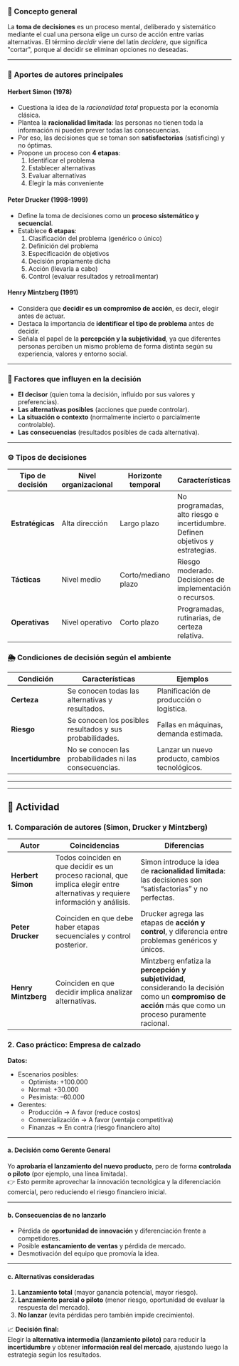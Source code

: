 ### 📌 Concepto general

La **toma de decisiones** es un proceso mental, deliberado y sistemático mediante el cual una persona elige un curso de acción entre varias alternativas. El término _decidir_ viene del latín _decidere_, que significa "cortar", porque al decidir se eliminan opciones no deseadas.

---

### 🧠 **Aportes de autores principales**

#### **Herbert Simon (1978)**

- Cuestiona la idea de la _racionalidad total_ propuesta por la economía clásica.
- Plantea la **racionalidad limitada**: las personas no tienen toda la información ni pueden prever todas las consecuencias.
- Por eso, las decisiones que se toman son **satisfactorias** (satisficing) y no óptimas.
- Propone un proceso con **4 etapas**:
    1. Identificar el problema
    2. Establecer alternativas
    3. Evaluar alternativas
    4. Elegir la más conveniente

#### **Peter Drucker (1998-1999)**

- Define la toma de decisiones como un **proceso sistemático y secuencial**.
- Establece **6 etapas**:
    1. Clasificación del problema (genérico o único)
    2. Definición del problema
    3. Especificación de objetivos
    4. Decisión propiamente dicha
    5. Acción (llevarla a cabo)
    6. Control (evaluar resultados y retroalimentar)

#### **Henry Mintzberg (1991)**

- Considera que **decidir es un compromiso de acción**, es decir, elegir antes de actuar.
- Destaca la importancia de **identificar el tipo de problema** antes de decidir.
- Señala el papel de la **percepción y la subjetividad**, ya que diferentes personas perciben un mismo problema de forma distinta según su experiencia, valores y entorno social.

---

### 👥 **Factores que influyen en la decisión**

- **El decisor** (quien toma la decisión, influido por sus valores y preferencias).
- **Las alternativas posibles** (acciones que puede controlar).
- **La situación o contexto** (normalmente incierto o parcialmente controlable).
- **Las consecuencias** (resultados posibles de cada alternativa).

---
### ⚙️ **Tipos de decisiones**

|Tipo de decisión|Nivel organizacional|Horizonte temporal|Características|
|---|---|---|---|
|**Estratégicas**|Alta dirección|Largo plazo|No programadas, alto riesgo e incertidumbre. Definen objetivos y estrategias.|
|**Tácticas**|Nivel medio|Corto/mediano plazo|Riesgo moderado. Decisiones de implementación o recursos.|
|**Operativas**|Nivel operativo|Corto plazo|Programadas, rutinarias, de certeza relativa.|

### 🌦️ **Condiciones de decisión según el ambiente**

|Condición|Características|Ejemplos|
|---|---|---|
|**Certeza**|Se conocen todas las alternativas y resultados.|Planificación de producción o logística.|
|**Riesgo**|Se conocen los posibles resultados y sus probabilidades.|Fallas en máquinas, demanda estimada.|
|**Incertidumbre**|No se conocen las probabilidades ni las consecuencias.|Lanzar un nuevo producto, cambios tecnológicos.|

---
---
## 🧩 **Actividad**

### **1. Comparación de autores (Simon, Drucker y Mintzberg)**

| Autor               | Coincidencias                                                                                                                   | Diferencias                                                                                                                                                |
| ------------------- | ------------------------------------------------------------------------------------------------------------------------------- | ---------------------------------------------------------------------------------------------------------------------------------------------------------- |
| **Herbert Simon**   | Todos coinciden en que decidir es un proceso racional, que implica elegir entre alternativas y requiere información y análisis. | Simon introduce la idea de **racionalidad limitada**: las decisiones son “satisfactorias” y no perfectas.                                                  |
| **Peter Drucker**   | Coinciden en que debe haber etapas secuenciales y control posterior.                                                            | Drucker agrega las etapas de **acción y control**, y diferencia entre problemas genéricos y únicos.                                                        |
| **Henry Mintzberg** | Coinciden en que decidir implica analizar alternativas.                                                                         | Mintzberg enfatiza la **percepción y subjetividad**, considerando la decisión como un **compromiso de acción** más que como un proceso puramente racional. |
### **2. Caso práctico: Empresa de calzado**

**Datos:**

- Escenarios posibles:
    - Optimista: +100.000
    - Normal: +30.000
    - Pesimista: –60.000
- Gerentes:
    - Producción → A favor (reduce costos)
    - Comercialización → A favor (ventaja competitiva)
    - Finanzas → En contra (riesgo financiero alto)

---

#### **a. Decisión como Gerente General**

Yo **aprobaría el lanzamiento del nuevo producto**, pero de forma **controlada o piloto** (por ejemplo, una línea limitada).  
👉 Esto permite aprovechar la innovación tecnológica y la diferenciación comercial, pero reduciendo el riesgo financiero inicial.

---

#### **b. Consecuencias de no lanzarlo**

- Pérdida de **oportunidad de innovación** y diferenciación frente a competidores.
- Posible **estancamiento de ventas** y pérdida de mercado.
- Desmotivación del equipo que promovía la idea.

---

#### **c. Alternativas consideradas**

1. **Lanzamiento total** (mayor ganancia potencial, mayor riesgo).
2. **Lanzamiento parcial o piloto** (menor riesgo, oportunidad de evaluar la respuesta del mercado).
3. **No lanzar** (evita pérdidas pero también impide crecimiento).

📈 **Decisión final:**  
Elegir la **alternativa intermedia (lanzamiento piloto)** para reducir la **incertidumbre** y obtener **información real del mercado**, ajustando luego la estrategia según los resultados.